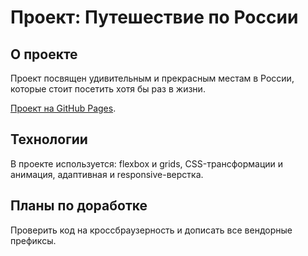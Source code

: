 # Проект: Путешествие по России

## О проекте

Проект посвящен удивительным и прекрасным местам в России, которые стоит посетить хотя бы раз в жизни.

[Проект на GitHub Pages](https://tatche.github.io/russian-travel/index.html).


## Технологии

В проекте используется: flexbox и grids, CSS-трансформации и анимация, адаптивная и responsive-верстка.


## Планы по доработке

Проверить код на кроссбраузерность и дописать все вендорные префиксы.

